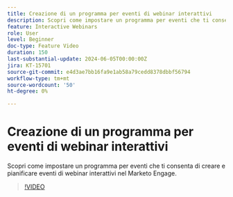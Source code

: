 ```yaml
---
title: Creazione di un programma per eventi di webinar interattivi
description: Scopri come impostare un programma per eventi che ti consenta di creare e pianificare eventi di webinar interattivi nel Marketo Engage.
feature: Interactive Webinars
role: User
level: Beginner
doc-type: Feature Video
duration: 150
last-substantial-update: 2024-06-05T00:00:00Z
jira: KT-15701
source-git-commit: e4d3ae7bb16fa9e1ab58a79cedd8378dbbf56794
workflow-type: tm+mt
source-wordcount: '50'
ht-degree: 0%

---
```



# Creazione di un programma per eventi di webinar interattivi

Scopri come impostare un programma per eventi che ti consenta di creare e pianificare eventi di webinar interattivi nel Marketo Engage.

>[!VIDEO](https://video.tv.adobe.com/v/3429639/?learn=on)
